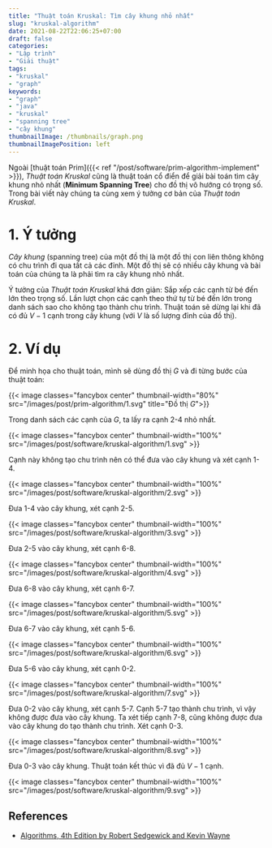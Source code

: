 ```yaml
---
title: "Thuật toán Kruskal: Tìm cây khung nhỏ nhất"
slug: "kruskal-algorithm"
date: 2021-08-22T22:06:25+07:00
draft: false
categories:
- "Lập trình"
- "Giải thuật"
tags:
- "kruskal"
- "graph"
keywords:
- "graph"
- "java"
- "kruskal"
- "spanning tree"
- "cây khung"
thumbnailImage: /thumbnails/graph.png
thumbnailImagePosition: left
---
```


Ngoài [thuật toán Prim]({{< ref "/post/software/prim-algorithm-implement" >}}), *Thuật toán Kruskal* cũng là thuật toán cổ điển để giải bài toán tìm cây khung nhỏ nhất (**Minimum Spanning Tree**) cho đồ thị vô hướng có trọng số. Trong bài viết này chúng ta cùng xem ý tưởng cơ bản của *Thuật toán Kruskal*.


<!--more-->

<!--toc-->

# 1. Ý tưởng

*Cây khung* (spanning tree) của một đồ thị là một đồ thị con liên thông không có chu trình đi qua tất cả các đỉnh. Một đồ thị sẽ có nhiều cây khung và bài toán của chúng ta là phải tìm ra cây khung nhỏ nhất.

Ý tưởng của *Thuật toán Kruskal* khá đơn giản: Sắp xếp các cạnh từ bé đến lớn theo trọng số. Lần lượt chọn các cạnh theo thứ tự từ bé đến lớn trong danh sách sao cho không tạo thành chu trình. Thuật toán sẽ dừng lại khi đã có đủ $V-1$ cạnh trong cây khung (với $V$ là số lượng đỉnh của đồ thị).

# 2. Ví dụ

Để minh họa cho thuật toán, mình sẽ dùng đồ thị $G$ và đi từng bước của thuật toán:

{{< image classes="fancybox center" thumbnail-width="80%" src="/images/post/prim-algorithm/1.svg" title="Đồ thị $G$">}}

Trong danh sách các cạnh của $G$, ta lấy ra cạnh 2-4 nhỏ nhất.

{{< image classes="fancybox center" thumbnail-width="100%" src="/images/post/software/kruskal-algorithm/1.svg" >}}

Cạnh này không tạo chu trình nên có thể đưa vào cây khung và xét cạnh 1-4.

{{< image classes="fancybox center" thumbnail-width="100%" src="/images/post/software/kruskal-algorithm/2.svg" >}}

Đưa 1-4 vào cây khung, xét cạnh 2-5.

{{< image classes="fancybox center" thumbnail-width="100%" src="/images/post/software/kruskal-algorithm/3.svg" >}}

Đưa 2-5 vào cây khung, xét cạnh 6-8.

{{< image classes="fancybox center" thumbnail-width="100%" src="/images/post/software/kruskal-algorithm/4.svg" >}}

Đưa 6-8 vào cây khung, xét cạnh 6-7.

{{< image classes="fancybox center" thumbnail-width="100%" src="/images/post/software/kruskal-algorithm/5.svg" >}}

Đưa 6-7 vào cây khung, xét cạnh 5-6.

{{< image classes="fancybox center" thumbnail-width="100%" src="/images/post/software/kruskal-algorithm/6.svg" >}}

Đưa 5-6 vào cây khung, xét cạnh 0-2.

{{< image classes="fancybox center" thumbnail-width="100%" src="/images/post/software/kruskal-algorithm/7.svg" >}}

Đưa 0-2 vào cây khung, xét cạnh 5-7. Cạnh 5-7 tạo thành chu trình, vì vậy không được đưa vào cây khung. Ta xét tiếp cạnh 7-8, cũng không được đưa vào cây khung do tạo thành chu trình. Xét cạnh 0-3.

{{< image classes="fancybox center" thumbnail-width="100%" src="/images/post/software/kruskal-algorithm/8.svg" >}}

Đưa 0-3 vào cây khung. Thuật toán kết thúc vì đã đủ $V-1$ cạnh.

{{< image classes="fancybox center" thumbnail-width="100%" src="/images/post/software/kruskal-algorithm/9.svg" >}}


## References

- [Algorithms, 4th Edition by Robert Sedgewick and Kevin Wayne](https://algs4.cs.princeton.edu/home/)



